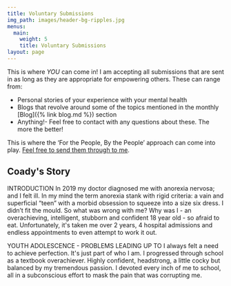 ```yaml
---
title: Voluntary Submissions
img_path: images/header-bg-ripples.jpg
menus:
  main:
    weight: 5
    title: Voluntary Submissions
layout: page
---
```


This is where *YOU* can come in! I am accepting all submissions that are sent in as long as they are appropriate for empowering others. These can range from:

+ Personal stories of your experience with your mental health
+ Blogs that revolve around some of the topics mentioned in the monthly [Blog]({% link blog.md %}) section
+ Anything!- Feel free to contact with any questions about these. The more the better!

This is where the ‘For the People, By the People’ approach can come into play. [Feel free to send them through to me](mailto:lachlan.querzoli@gmail.com).

## Coady's Story
INTRODUCTION 
In 2019 my doctor diagnosed me with anorexia nervosa; and I felt ill. In my mind the term anorexia stank with rigid criteria: a vain and superficial “teen” with a morbid obsession to squeeze into a size six dress. I didn’t fit the mould. So what was wrong with me? Why was I - an overachieving, intelligent, stubborn and confident 18 year old - so afraid to eat. Unfortunately, it's taken me over 2 years, 4 hospital admissions and endless appointments to even attempt to work it out.

YOUTH ADOLESCENCE - PROBLEMS LEADING UP TO 
I always felt a need to achieve perfection. It's just part of who I am. I progressed through school as a textbook overachiever. Highly confident, headstrong, a little cocky but balanced by my tremendous passion. I devoted every inch of me to school, all in a subconscious effort to mask the pain that was corrupting me. 
